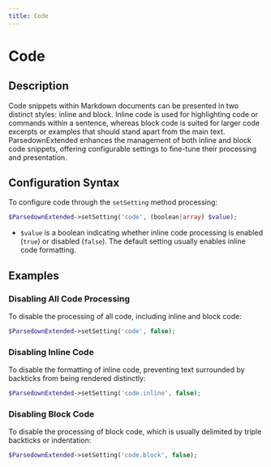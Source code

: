 ```yaml
---
title: Code
---
```


# Code

## Description

Code snippets within Markdown documents can be presented in two distinct styles: inline and block. Inline code is used for highlighting code or commands within a sentence, whereas block code is suited for larger code excerpts or examples that should stand apart from the main text. ParsedownExtended enhances the management of both inline and block code snippets, offering configurable settings to fine-tune their processing and presentation.

## Configuration Syntax

To configure code through the `setSetting` method processing:

```php
$ParsedownExtended->setSetting('code', (boolean|array) $value);
```

- `$value` is a boolean indicating whether inline code processing is enabled (`true`) or disabled (`false`). The default setting usually enables inline code formatting.

## Examples

### Disabling All Code Processing

To disable the processing of all code, including inline and block code:

```php
$ParsedownExtended->setSetting('code', false);
```

### Disabling Inline Code

To disable the formatting of inline code, preventing text surrounded by backticks from being rendered distinctly:

```php
$ParsedownExtended->setSetting('code.inline', false);
```

### Disabling Block Code

To disable the processing of block code, which is usually delimited by triple backticks or indentation:

```php
$ParsedownExtended->setSetting('code.block', false);
```